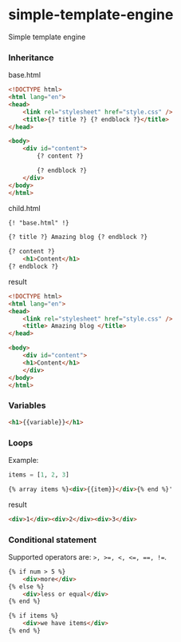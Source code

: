 # simple-template-engine

Simple template engine

### Inheritance

base.html
```html
<!DOCTYPE html>
<html lang="en">
<head>
    <link rel="stylesheet" href="style.css" />
    <title>{? title ?} {? endblock ?}</title>
</head>

<body>
    <div id="content">
        {? content ?}

        {? endblock ?}
    </div>
</body>
</html>
```

child.html
```html
{! "base.html" !}

{? title ?} Amazing blog {? endblock ?}

{? content ?}
    <h1>Content</h1>
{? endblock ?}
```

result
```html
<!DOCTYPE html>
<html lang="en">
<head>
    <link rel="stylesheet" href="style.css" />
    <title> Amazing blog </title>
</head>

<body>
    <div id="content">
    <h1>Content</h1>
    </div>
</body>
</html>
```


### Variables

```html
<h1>{{variable}}</h1>
```

### Loops

Example:

```python
items = [1, 2, 3]
```

```html
{% array items %}<div>{{item}}</div>{% end %}'
```

result
```html
<div>1</div><div>2</div><div>3</div>
```

### Conditional statement

Supported operators are: `>, >=, <, <=, ==, !=`.

```html
{% if num > 5 %}
    <div>more</div>
{% else %}
    <div>less or equal</div>
{% end %}

{% if items %}
    <div>we have items</div>
{% end %}
```
